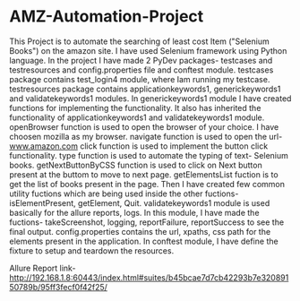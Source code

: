 # AMZ-Automation-Project

This Project is to automate the searching of least cost Item ("Selenium Books") on the amazon site.
I have used Selenium framework using Python language. 
In the project I have made 2 PyDev packages- testcases and testresources and config.properties file and conftest module.
testcases package contains test_login4 module, where Iam running my testcase.
testresources package contains applicationkeywords1, generickeywords1 and validatekeywords1 modules.
In generickeywords1 module I have created functions for implementing the functionality. It also has inherited the functionality of applicationkeywords1 and validatekeywords1 module.
  openBrowser function is used to open the browser of your choice. I have choosen mozilla as my browser.
  navigate function is used to open the url-  www.amazon.com
  click function is used to implement the button click functionality.
  type function is used to automate the typing of text- Selenium books.
  getNextButtonByCSS function is used to click on Next button present at the buttom to move to next page.
  getElementsList fuction is to get the list of books present in the page.
  Then I have created few common utility fuctions which are being used inside the other fuctions- isElementPresent, getElement, Quit.
validatekeywords1 module is used basically for the allure reports, logs.
  In this module, I have made the fuctions- takeScreenshot, logging, reportFailure, reportSuccess to see the final output.
config.properties contains the url, xpaths, css path for the elements present in the application.
In conftest module, I have define the fixture to setup and teardown the resources.

 Allure Report link- http://192.168.1.8:60443/index.html#suites/b45bcae7d7cb42293b7e32089150789b/95ff3fecf0f42f25/
 

